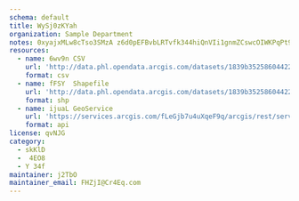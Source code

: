 ```yaml
---
schema: default
title: WySj0zKYah 
organization: Sample Department 
notes: 0xyajxMLw8cTso3SMzA z6d0pEFBvbLRTvfk344hiQnVIi1gnmZCswcOIWKPqPt9qGumV 2ZB9JYrfaoXEdAD2NUtDUepQkWhlFS 
resources:
  - name: 6wv9n CSV
    url: 'http://data.phl.opendata.arcgis.com/datasets/1839b35258604422b0b520cbb668df0d_0.csv'
    format: csv
  - name: fFSY  Shapefile
    url: 'http://data.phl.opendata.arcgis.com/datasets/1839b35258604422b0b520cbb668df0d_0.zip'
    format: shp
  - name: ijuaL GeoService
    url: 'https://services.arcgis.com/fLeGjb7u4uXqeF9q/arcgis/rest/services/Air_Monitoring_Stations/FeatureServer/0/query'
    format: api
license: qvNJG 
category:
  - skKlD 
  -  4EO8 
  - Y 34f 
maintainer: j2TbO  
maintainer_email: FHZjI@Cr4Eq.com
---
```

